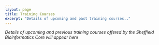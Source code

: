 ```yaml
---
layout: page
title: Training Courses
excerpt: "Details of upcoming and past training courses.."
---
```


*Details of upcoming and previous training courses offered by the Sheffield Bioinformatics Core will appear here*